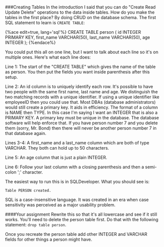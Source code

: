 ###Creating Tables
In the introduction I said that you can do "Create Read Update Delete" operations to the data inside tables. How do you make the tables in the first place? By doing CRUD on the database schema. The first SQL statement to learn is ```CREATE TABLE```:

{%ace edit=true, lang='sql'%}
CREATE TABLE person (
    id INTEGER PRIMARY KEY,
    first_name VARCHAR(50),
    last_name VARCHAR(50),
    age INTEGER
);
{%endace%}

You could put this all on one line, but I want to talk about each line so it's on multiple ones. Here's what each line does:

Line 1: The start of the "CREATE TABLE" which gives the name of the table as person. You then put the fields you want inside parenthesis after this setup.

Line 2: An id column is to uniquely identify each row. It's possible to have two people with the same first name, last name and age. We distinguish the two matching records with a unique identifier. If using a unique identifier like employeeID then you could use that. Most DBAs (database administrators) would still create a primary key. It aids in efficiency.
The format of a column is NAME then TYPE. In this case I'm saying I want an INTEGER that is also a PRIMARY KEY. A primary key must be unique in the database. The database software will help enforce that. If you have person number 7 and you delete them (sorry, Mr. Bond) then there will never be another person number 7 in that database again.

Lines 3-4: A first_name and a last_name column which are both of type VARCHAR. They both can hold up to 50 characters.

Line 5:
An age column that is just a plain INTEGER.

Line 6:
Follow your last column with a closing parenthesis and then a semi-colon ';' character.

The easiest way to run this is in SQLDeveloper. What you should see is:
```
Table PERSON created.
```

SQL is a case-insensitive language. It was created in an era when case sensitivity was perceived as a major usability problem. 

####Your assignment
Rewrite this so that it's all lowercase and see if it still works. You'll need to delete the person table first. Do that with the following statement: ```drop table person```.

Once you recreate the person table add other INTEGER and VARCHAR fields for other things a person might have.

